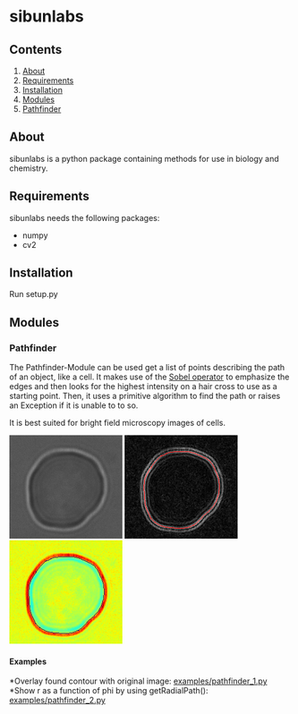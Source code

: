 # sibunlabs

## Contents
1. [About](#about)
2. [Requirements](#requirements)
3. [Installation](#installation)
4. [Modules](#modules)
  1. [Pathfinder](#pathfinder)

## About
sibunlabs is a python package containing methods for use in biology and chemistry.

## Requirements
sibunlabs needs the following packages:
* numpy
* cv2

## Installation
Run setup.py

## Modules
### Pathfinder
The Pathfinder-Module can be used get a list of points describing the path of an object, like a cell. It makes use of the [Sobel operator](http://en.wikipedia.org/wiki/Sobel_operator) to emphasize the edges and then looks for the highest intensity on a hair cross to use as a starting point. Then, it uses a primitive algorithm to find the path or raises an Exception if it is unable to to so.

It is best suited for bright field microscopy images of cells.

![Red Blood Cell](https://github.com/sibunlabs/sibunlabs/blob/master/bin/example-cells/cell_real_1.png)
![Red Blood Cell: Sobel image with found Path](https://github.com/sibunlabs/sibunlabs/blob/master/bin/example-cells/cell_real_1_found_path.png)
![Red Blood Cell: Path overlay](https://github.com/sibunlabs/sibunlabs/blob/master/bin/example-cells/cell_real_1_found_path_overlay.png)

#### Examples
*Overlay found contour with original image: [examples/pathfinder_1.py](https://github.com/sibunlabs/sibunlabs/blob/master/examples/pathfinder_1.py)
*Show r as a function of phi by using getRadialPath(): [examples/pathfinder_2.py](https://github.com/sibunlabs/sibunlabs/blob/master/examples/pathfinder_2.py)

